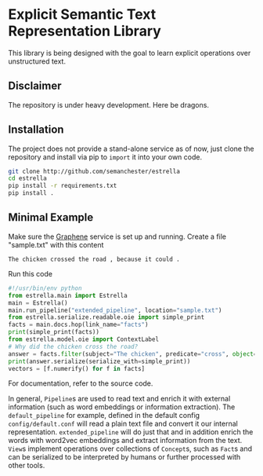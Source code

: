 # Explicit Semantic Text Representation Library
This library is being designed with the goal to learn explicit operations over unstructured text.
## Disclaimer
The repository is under heavy development. Here be dragons.
## Installation
The project does not provide a stand-alone service as of now, just clone the repository and install via pip to `import` it into your own code.
```bash
git clone http://github.com/semanchester/estrella
cd estrella
pip install -r requirements.txt
pip install .

```

## Minimal Example
Make sure the [Graphene](https://github.com/Lambda-3/Graphene) service is set up and running.
Create a file "sample.txt" with this content
```text
The chicken crossed the road , because it could .
```
Run this code
```python
#!/usr/bin/env python
from estrella.main import Estrella
main = Estrella()
main.run_pipeline("extended_pipeline", location="sample.txt")
from estrella.serialize.readable.oie import simple_print
facts = main.docs.hop(link_name="facts")
print(simple_print(facts))
from estrella.model.oie import ContextLabel
# Why did the chicken cross the road?
answer = facts.filter(subject="The chicken", predicate="cross", object="the road").hop(link_name="links", constraint=lambda link: link.label == ContextLabel.Cause)
print(answer.serialize(serialize_with=simple_print))
vectors = [f.numerify() for f in facts]

```
For documentation, refer to the source code.

In general, `Pipeline`s are used to read text and enrich it with external information (such as word embeddings or information extraction). The `default_pipeline` for example, defined in the default config `config/default.conf` will read a plain text file and convert it our internal representation. `extended_pipeline` will do just that and in addition enrich the words with word2vec embeddings and extract information from the text.
`View`s implement operations over collections of `Concept`s, such as `Fact`s and can be serialized to be interpreted by humans or further processed with other tools.

